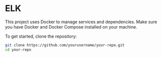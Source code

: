 # ELK

This project uses Docker to manage services and dependencies. Make sure you have Docker and Docker Compose installed on your machine.

To get started, clone the repository:

```bash
git clone https://github.com/yourusername/your-repo.git
cd your-repo

